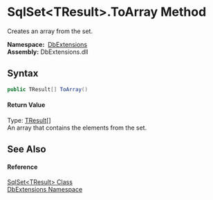 SqlSet&lt;TResult>.ToArray Method
=================================
Creates an array from the set.

  **Namespace:**  [DbExtensions][1]  
  **Assembly:** DbExtensions.dll

Syntax
------

```csharp
public TResult[] ToArray()
```

#### Return Value
Type: [TResult][2][]  
An array that contains the elements from the set.

See Also
--------

#### Reference
[SqlSet&lt;TResult> Class][2]  
[DbExtensions Namespace][1]  

[1]: ../README.md
[2]: README.md